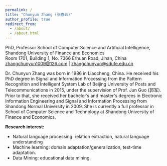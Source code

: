 ```yaml
---
permalink: /
title: "Chunyun Zhang (张春云)"
author_profile: true
redirect_from: 
  - /about/
  - /about.html
---
```

PhD, Professor
School of Computer Science and Artificial Intelligence, Shandong University of Finance and Economics<br>
Room 1701, Building 1, No. 7366 Erhuan Road, Jinan, China<br>
zhangchunyun1009@126.com | zhangchunyun@sdufe.edu.cn<br>

Dr. Chunyun Zhang was born in 1986 in Liaocheng, China. He received his PhD degree in Signal and Information Processing from the Pattern Recognition and Intelligent System Lab of Beijing University of Posts and Telecommunications in 2015, under the supervision of Prof. Jun Guo (郭军). Prior to that, she received her bachelor’s and master's degrees in Electronic Information Engineering and Signal and Information Processing from Shandong Normal University in 2009.  She is currently a full professor in School of Computer Science and Technology at Shandong University of Finance and Economics.


**Research interest:**


* Natural language processing: relation extraction, natural language understanding 
* Machine learning: domain adaptation/generalization, test-time adaptation. 
* Data Mining: educational data mining. 



